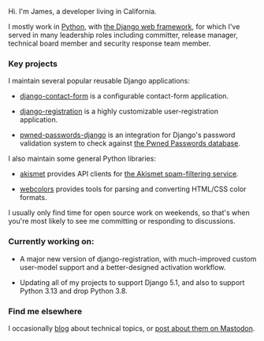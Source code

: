 Hi. I'm James, a developer living in California.

I mostly work in [Python](https://www.python.org/), with [the Django
web framework](https://www.djangoproject.com/), for which I've served
in many leadership roles including committer, release manager,
technical board member and security response team member.


### Key projects

I maintain several popular reusable Django applications:

* [django-contact-form](https://github.com/ubernostrum/django-contact-form)
  is a configurable contact-form application.
  
* [django-registration](https://github.com/ubernostrum/django-registration)
  is a highly customizable user-registration application.
  
* [pwned-passwords-django](https://github.com/ubernostrum/pwned-passwords-django)
  is an integration for Django's password validation system to check
  against [the Pwned Passwords database](https://haveibeenpwned.com/Passwords).
  
I also maintain some general Python libraries:

* [akismet](https://github.com/ubernostrum/akismet) provides API
  clients for [the Akismet spam-filtering service](https://akismet.com).
  
* [webcolors](https://github.com/ubernostrum/webcolors) provides tools
  for parsing and converting HTML/CSS color formats.
  
I usually only find time for open source work on weekends, so that's
when you're most likely to see me committing or responding to
discussions.


### Currently working on:

* A major new version of django-registration, with much-improved
  custom user-model support and a better-designed activation workflow.
  
* Updating all of my projects to support Django 5.1, and also to
  support Python 3.13 and drop Python 3.8.
  

### Find me elsewhere
  
I occasionally [blog](https://www.b-list.org) about technical topics,
or [post about them on Mastodon](https://infosec.exchange/@ubernostrum).
